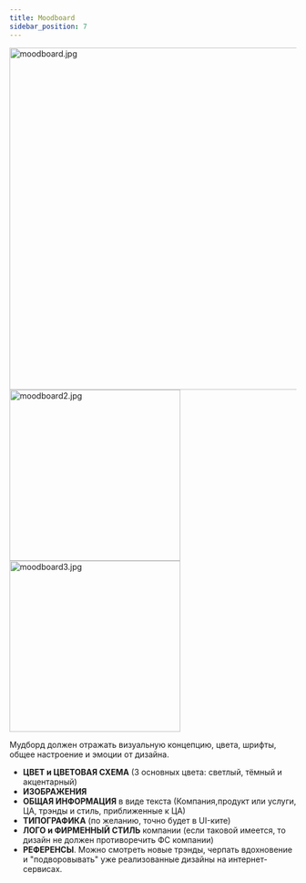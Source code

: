 ```yaml
---
title: Moodboard
sidebar_position: 7
---
```


<img src="../../../img/design/moodboard.jpg" width="600" alt="moodboard.jpg" />
<img src="../../../img/design/moodboard2.jpg" width="300" alt="moodboard2.jpg" />
<img src="../../../img/design/moodboard3.jpg" width="300" alt="moodboard3.jpg" />

Мудборд должен отражать визуальную концепцию, цвета, шрифты, общее настроение и эмоции от дизайна. 

- **ЦВЕТ и ЦВЕТОВАЯ СХЕМА** (3 основных цвета: светлый, тёмный и акцентарный)
- **ИЗОБРАЖЕНИЯ**
- **ОБЩАЯ ИНФОРМАЦИЯ** в виде текста (Компания,продукт или услуги, ЦА, трэнды и стиль, приближенные к ЦА)
- **ТИПОГРАФИКА** (по желанию, точно будет в UI-ките)
- **ЛОГО и ФИРМЕННЫЙ СТИЛЬ** компании (если таковой имеется, то дизайн не должен противоречить ФС компании)
- **РЕФЕРЕНСЫ**. Можно смотреть новые трэнды, черпать вдохновение и "подворовывать" уже реализованные дизайны на интернет-сервисах.

